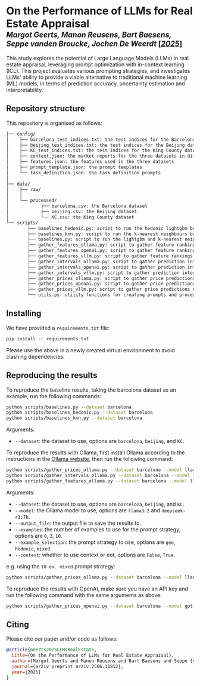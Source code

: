 # On the Performance of LLMs for Real Estate Appraisal </br><sub><sub>*Margot Geerts, Manon Reusens, Bart Baesens, Seppe vanden Broucke, Jochen De Weerdt* [[*2025*]]([link-to-paper](https://arxiv.org/abs/2506.11812))</sub></sub>
This study explores the potential of Large Language Models (LLMs) in real estate appraisal, leveraging prompt optimization with in-context learning (ICL). This project evaluates various prompting strategies, and investigates LLMs' ability to provide a viable alternative to traditional machine learning (ML) models, in terms of prediction accuracy, uncertainty estimation and interpretability.

## Repository structure
This repository is organised as follows:
```bash
├── config/
│    ├── barcelona_test_indices.txt: the test indices for the Barcelona dataset
│    ├── beijing_test_indices.txt: the test indices for the Beijing dataset
│    ├── KC_test_indices.txt: the test indices for the King County dataset
│    ├── context.json: the market reports for the three datasets in different time periods
│    ├── features.json: the features used in the three datasets
│    ├── prompt_template.json: the prompt templates
│    └── task_definition.json: the task definition prompts
│
├── data/
│    ├── raw/
│    │    
│    └── processed/
│            ├── barcelona.csv: the Barcelona dataset
│            ├── beijing.csv: the Beijing dataset
│            └── KC.csv: the King County dataset
└── scripts/
        ├── baselines_hedonic.py: script to run the hedonic lightgbm baseline
        ├── baselines_knn.py: script to run the k-nearest neighbours baseline
        ├── baselines.py: script to run the lightgbm and k-nearest neighbours baselines
        ├── gather_features_ollama.py: script to gather feature rankings from Ollama
        ├── gather_features_openai.py: script to gather feature rankings from OpenAI
        ├── gather_features_vllm.py: script to gather feature rankings using VLLM
        ├── gather_intervals_ollama.py: script to gather prediction intervals from Ollama
        ├── gather_intervals_openai.py: script to gather prediction intervals from OpenAI
        ├── gather_intervals_vllm.py: script to gather prediction intervals using VLLM
        ├── gather_prices_ollama.py: script to gather price predictions from Ollama
        ├── gather_prices_openai.py: script to gather price predictions from OpenAI
        ├── gather_prices_vllm.py: script to gather price predictions using VLLM
        └── utils.py: utility functions for creating prompts and processing responses

```

## Installing
We have provided a `requirements.txt` file:
```bash
pip install -r requirements.txt
```
Please use the above in a newly created virtual environment to avoid clashing dependencies.

## Reproducing the results
To reproduce the baseline results, taking the barcelona dataset as an example, run the following commands:
```bash
python scripts/baselines.py --dataset barcelona
python scripts/baselines_hedonic.py --dataset barcelona
python scripts/baselines_knn.py --dataset barcelona
```
Arguments:
- `--dataset`: the dataset to use, options are `barcelona`, `beijing`, and `KC`.


To reproduce the results with Ollama, first install Ollama according to the instructions in the [Ollama website](https://ollama.com), then run the following command:
```bash
python scripts/gather_prices_ollama.py --dataset barcelona --model llama3.2 --output_file results/barcelona_ollama.csv 
python scripts/gather_intervals_ollama.py --dataset barcelona --model llama3.2 --output_file results/barcelona_ollama.csv
python scripts/gather_features_ollama.py --dataset barcelona --model llama3.2 --output_file results/barcelona_ollama.csv
```
Arguments:
- `--dataset`: the dataset to use, options are `barcelona`, `beijing`, and `KC`.
- `--model`: the Ollama model to use, options are `llama3.2` and `deepseek-r1:7b`.
- `--output_file`: the output file to save the results to.
- `--examples`: the number of examples to use for the prompt strategy, options are `0`, `3`, `10`.
- `--example_selection`: the prompt strategy to use, options are `geo`, `hedonic`, `mixed`.
- `--context`: whether to use context or not, options are `False`, `True`.


e.g. using the `10 ex. mixed` prompt strategy:
```bash
python scripts/gather_prices_ollama.py --dataset barcelona --model llama3.2 --output_file results/barcelona_ollama_prices_prompt_strategy.csv --examples 10 --example_selection mixed
```

To reproduce the results with OpenAI, make sure you have an API key and run the following command with the same arguments as above:
```bash
python scripts/gather_prices_openai.py --dataset barcelona --model gpt-4o-mini --output_file results/barcelona_openai_prices.csv --key <API_KEY>
```

## Citing

Please cite our paper and/or code as follows:
```bibtex
@article{Geerts2025LLMsRealEstate,
  title={On the Performance of LLMs for Real Estate Appraisal},
  author={Margot Geerts and Manon Reusens and Bart Baesens and Seppe {vanden Broucke} and Jochen {De Weerdt}},
  journal={arXiv preprint arXiv:2506.11812},
  year={2025}
}
